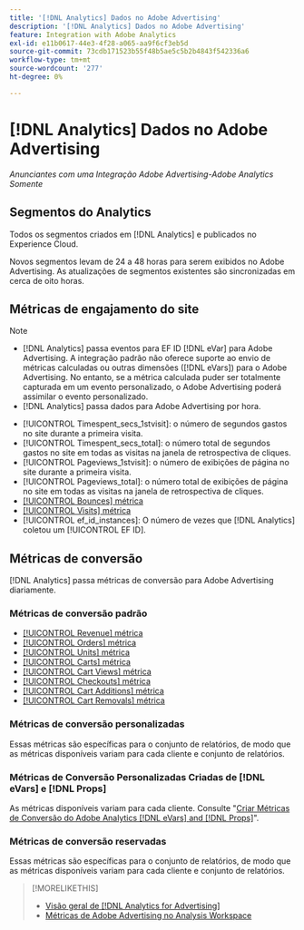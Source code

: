 ```yaml
---
title: '[!DNL Analytics] Dados no Adobe Advertising'
description: '[!DNL Analytics] Dados no Adobe Advertising'
feature: Integration with Adobe Analytics
exl-id: e11b0617-44e3-4f28-a065-aa9f6cf3eb5d
source-git-commit: 73cdb171523b55f48b5ae5c5b2b4843f542336a6
workflow-type: tm+mt
source-wordcount: '277'
ht-degree: 0%

---
```


# [!DNL Analytics] Dados no Adobe Advertising

*Anunciantes com uma Integração Adobe Advertising-Adobe Analytics Somente*

## Segmentos do Analytics

Todos os segmentos criados em [!DNL Analytics] e publicados no Experience Cloud.

Novos segmentos levam de 24 a 48 horas para serem exibidos no Adobe Advertising. As atualizações de segmentos existentes são sincronizadas em cerca de oito horas.

<!-- I added "metric" to some of the links below, even though it looks redundant, because of syntax limitations: If you use [!DNL] or [!UICONTROL] as the sole text of a link (such as [[!UICONTROL Revenue]], the tag is included in the link text (such as "[!UICONTROL Revenue]") when it's published. -->

## Métricas de engajamento do site

>[!NOTE]
>
>* [!DNL Analytics] passa eventos para EF ID [!DNL eVar] para Adobe Advertising.  A integração padrão não oferece suporte ao envio de métricas calculadas ou outras dimensões ([!DNL eVars]) para o Adobe Advertising. No entanto, se a métrica calculada puder ser totalmente capturada em um evento personalizado, o Adobe Advertising poderá assimilar o evento personalizado.
>* [!DNL Analytics] passa dados para Adobe Advertising por hora.

* [!UICONTROL Timespent_secs_1stvisit]: o número de segundos gastos no site durante a primeira visita.
* [!UICONTROL Timespent_secs_total]: o número total de segundos gastos no site em todas as visitas na janela de retrospectiva de cliques.
* [!UICONTROL Pageviews_1stvisit]: o número de exibições de página no site durante a primeira visita.
* [!UICONTROL Pageviews_total]: o número total de exibições de página no site em todas as visitas na janela de retrospectiva de cliques.
* [[!UICONTROL Bounces] métrica](https://experienceleague.adobe.com/docs/analytics/components/metrics/bounces.html)
* [[!UICONTROL Visits] métrica](https://experienceleague.adobe.com/docs/analytics/components/metrics/visits.html)
* [!UICONTROL ef_id_instances]: O número de vezes que [!DNL Analytics] coletou um [!UICONTROL EF ID].

## Métricas de conversão

[!DNL Analytics] passa métricas de conversão para Adobe Advertising diariamente.

### Métricas de conversão padrão

* [[!UICONTROL Revenue] métrica](https://experienceleague.adobe.com/docs/analytics/components/metrics/revenue.html)
* [[!UICONTROL Orders] métrica](https://experienceleague.adobe.com/docs/analytics/components/metrics/orders.html)
* [[!UICONTROL Units] métrica](https://experienceleague.adobe.com/docs/analytics/components/metrics/units.html)
* [[!UICONTROL Carts] métrica](https://experienceleague.adobe.com/docs/analytics/components/metrics/carts.html)
* [[!UICONTROL Cart Views] métrica](https://experienceleague.adobe.com/docs/analytics/components/metrics/cart-views.html)
* [[!UICONTROL Checkouts] métrica](https://experienceleague.adobe.com/docs/analytics/components/metrics/checkouts.html)
* [[!UICONTROL Cart Additions] métrica](https://experienceleague.adobe.com/docs/analytics/components/metrics/cart-additions.html)
* [[!UICONTROL Cart Removals] métrica](https://experienceleague.adobe.com/docs/analytics/components/metrics/cart-removals.html)

### Métricas de conversão personalizadas

Essas métricas são específicas para o conjunto de relatórios, de modo que as métricas disponíveis variam para cada cliente e conjunto de relatórios.

### Métricas de Conversão Personalizadas Criadas de [!DNL eVars] e [!DNL Props]

As métricas disponíveis variam para cada cliente. Consulte &quot;[Criar Métricas de Conversão do Adobe Analytics [!DNL eVars] and [!DNL Props]](/help/integrations/analytics/conversion-metrics-from-evars.md)&quot;.

### Métricas de conversão reservadas

Essas métricas são específicas para o conjunto de relatórios, de modo que as métricas disponíveis variam para cada cliente e conjunto de relatórios.

>[!MORELIKETHIS]
>
>* [Visão geral de [!DNL Analytics for Advertising]](overview.md)
>* [Métricas de Adobe Advertising no Analysis Workspace](/help/integrations/analytics/advertising-metrics-in-analytics.md)
